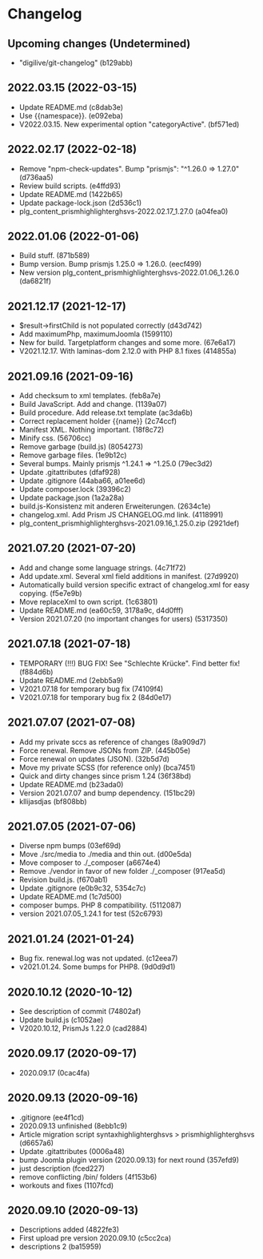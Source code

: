 # Changelog

## Upcoming changes (Undetermined)

* "digilive/git-changelog" (b129abb)

## 2022.03.15 (2022-03-15)

* Update README.md (c8dab3e)
* Use {{namespace}}. (e092eba)
* V2022.03.15. New experimental option "categoryActive". (bf571ed)

## 2022.02.17 (2022-02-18)

* Remove "npm-check-updates". Bump "prismjs": "^1.26.0 => 1.27.0" (d736aa5)
* Review build scripts. (e4ffd93)
* Update README.md (1422b65)
* Update package-lock.json (2d536c1)
* plg_content_prismhighlighterghsvs-2022.02.17_1.27.0 (a04fea0)

## 2022.01.06 (2022-01-06)

* Build stuff. (871b589)
* Bump version. Bump prismjs 1.25.0 => 1.26.0. (eecf499)
* New version plg_content_prismhighlighterghsvs-2022.01.06_1.26.0 (da6821f)

## 2021.12.17 (2021-12-17)

* $result->firstChild is not populated correctly (d43d742)
* Add maximumPhp, maximumJoomla (1599110)
* New for build. Targetplatform changes and some more. (67e6a17)
* V2021.12.17. With laminas-dom 2.12.0 with PHP 8.1 fixes (414855a)

## 2021.09.16 (2021-09-16)

* Add checksum to xml templates. (feb8a7e)
* Build JavaScript. Add and change. (1139a07)
* Build procedure. Add release.txt template (ac3da6b)
* Correct replacement holder {{name}} (2c74ccf)
* Manifest XML. Nothing important. (18f8c72)
* Minify css. (56706cc)
* Remove garbage (build.js) (8054273)
* Remove garbage files. (1e9b12c)
* Several bumps. Mainly prismjs ^1.24.1 => ^1.25.0 (79ec3d2)
* Update .gitattributes (dfaf928)
* Update .gitignore (44aba66, a01ee6d)
* Update composer.lock (39396c2)
* Update package.json (1a2a28a)
* build.js-Konsistenz mit anderen Erweiterungen. (2634c1e)
* changelog.xml. Add Prism JS CHANGELOG.md link. (4118991)
* plg_content_prismhighlighterghsvs-2021.09.16_1.25.0.zip (2921def)

## 2021.07.20 (2021-07-20)

* Add and change some language strings. (4c71f72)
* Add update.xml. Several xml field additions in manifest. (27d9920)
* Automatically build version specific extract of changelog.xml for easy copying. (f5e7e9b)
* Move replaceXml to own script. (1c63801)
* Update README.md (ea60c59, 3178a9c, d4d0fff)
* Version 2021.07.20 (no important changes for users) (5317350)

## 2021.07.18 (2021-07-18)

* TEMPORARY (!!!) BUG FIX! See "Schlechte Krücke". Find better fix! (f884d6b)
* Update README.md (2ebb5a9)
* V2021.07.18 for temporary bug fix (74109f4)
* V2021.07.18 for temporary bug fix 2 (84d0e17)

## 2021.07.07 (2021-07-08)

* Add my private sccs as reference of changes (8a909d7)
* Force renewal. Remove JSONs from ZIP. (445b05e)
* Force renewal on updates (JSON). (32b5d7d)
* Move my private SCSS (for reference only) (bca7451)
* Quick and dirty changes since prism 1.24 (36f38bd)
* Update README.md (b23ada0)
* Version 2021.07.07 and bump dependency. (151bc29)
* kllijasdjas (bf808bb)

## 2021.07.05 (2021-07-06)

* Diverse npm bumps (03ef69d)
* Move ./src/media to ./media and thin out. (d00e5da)
* Move composer to ./_composer (a6674e4)
* Remove ./vendor in favor of new folder ./_composer (917ea5d)
* Revision build.js. (f670ab1)
* Update .gitignore (e0b9c32, 5354c7c)
* Update README.md (1c7d500)
* composer bumps. PHP 8 compatibility. (5112087)
* version 2021.07.05_1.24.1 for test (52c6793)

## 2021.01.24 (2021-01-24)

* Bug fix. renewal.log was not updated. (c12eea7)
* v2021.01.24. Some bumps for PHP8. (9d0d9d1)

## 2020.10.12 (2020-10-12)

* See description of commit (74802af)
* Update build.js (c1052ae)
* V2020.10.12, PrismJs 1.22.0 (cad2884)

## 2020.09.17 (2020-09-17)

* 2020.09.17 (0cac4fa)

## 2020.09.13 (2020-09-16)

* .gitignore (ee4f1cd)
* 2020.09.13 unfinished (8ebb1c9)
* Article migration script syntaxhighlighterghsvs > prismhighlighterghsvs (d6657a6)
* Update .gitattributes (0006a48)
* bump Joomla plugin version (2020.09.13) for next round (357efd9)
* just description (fced227)
* remove conflicting /bin/ folders (4f153b6)
* workouts and fixes (1107fcd)

## 2020.09.10 (2020-09-13)

* Descriptions added (4822fe3)
* First upload pre version 2020.09.10 (c5cc2ca)
* descriptions 2 (ba15959)
